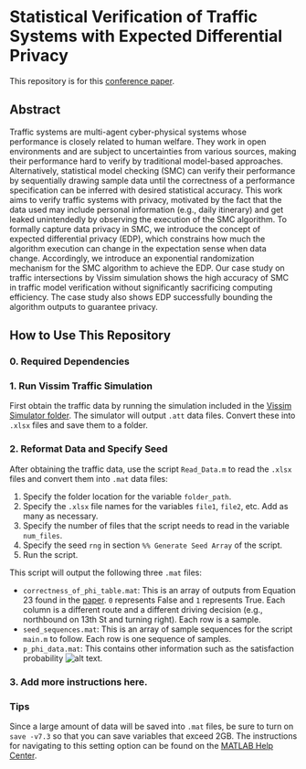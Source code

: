 # Statistical Verification of Traffic Systems with Expected Differential Privacy
This repository is for this [conference paper](https://arxiv.org/abs/2302.01388).

## Abstract
Traffic systems are multi-agent cyber-physical systems whose performance is closely related to human welfare. They work in open environments and are subject to uncertainties from various sources, making their performance hard to verify by traditional model-based approaches. Alternatively, statistical model checking (SMC) can verify their performance by sequentially drawing sample data until the correctness of a performance specification can be inferred with desired statistical accuracy. This work aims to verify traffic systems with privacy, motivated by the fact that the data used may include personal information (e.g., daily itinerary) and get leaked unintendedly by observing the execution of the SMC algorithm. To formally capture data privacy in SMC, we introduce the concept of expected differential privacy (EDP), which constrains how much the algorithm execution can change in the expectation sense when data change. Accordingly, we introduce an exponential randomization mechanism for the SMC algorithm to achieve the EDP. Our case study on traffic intersections by Vissim simulation shows the high accuracy of SMC in traffic model verification without significantly sacrificing computing efficiency. The case study also shows EDP successfully bounding the algorithm outputs to guarantee privacy.

## How to Use This Repository

### 0. Required Dependencies

### 1. Run Vissim Traffic Simulation
First obtain the traffic data by running the simulation included in the [Vissim Simulator folder](../main/Vissim%20Simulator). The simulator will output `.att` data files. Convert these into `.xlsx` files and save them to a folder.

### 2. Reformat Data and Specify Seed
After obtaining the traffic data, use the script `Read_Data.m` to read the `.xlsx` files and convert them into `.mat` data files:
1. Specify the folder location for the variable `folder_path`.
2. Specify the `.xlsx` file names for the variables `file1`, `file2`, etc. Add as many as necessary.
3. Specify the number of files that the script needs to read in the variable `num_files`.
4. Specify the seed `rng` in section `%% Generate Seed Array` of the script.
5. Run the script.

This script will output the following three `.mat` files:
- `correctness_of_phi_table.mat`: This is an array of outputs from Equation 23 found in the [paper](https://arxiv.org/abs/2302.01388). `0` represents False and `1` represents True. Each column is a different route and a different driving decision (e.g., northbound on 13th St and turning right). Each row is a sample.
- `seed_sequences.mat`: This is an array of sample sequences for the script `main.m` to follow. Each row is one sequence of samples.
- `p_phi_data.mat`: This contains other information such as the satisfaction probability ![alt text](https://latex.codecogs.com/svg.image?p_\varphi).

### 3. Add more instructions here.

### Tips
Since a large amount of data will be saved into `.mat` files, be sure to turn on `save -v7.3` so that you can save variables that exceed 2GB. The instructions for navigating to this setting option can be found on the [MATLAB Help Center](https://www.mathworks.com/help/matlab/import_export/mat-file-versions.html).
